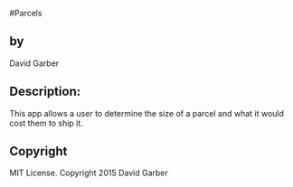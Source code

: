 #Parcels
<h2>by</h2>
David Garber

<h2>Description:</h2>
This app allows a user to determine the size of a parcel and what
it would cost them to ship it.

<h2>Copyright</h2>
 MIT License. Copyright 2015 David Garber
